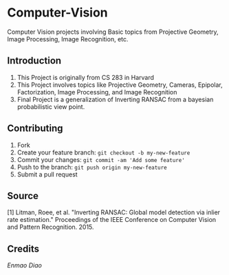 # Computer-Vision
Computer Vision projects involving Basic topics from Projective Geometry, Image Processing, Image Recognition, etc.

## Introduction

1. This Project is originally from CS 283 in Harvard
2. This Project involves topics like Projective Geometry, Cameras, Epipolar, Factorization, Image Processing, and Image Recognition
3. Final Project is a generalization of Inverting RANSAC from a bayesian probabilistic view point.

## Contributing

1. Fork
2. Create your feature branch: `git checkout -b my-new-feature`
3. Commit your changes: `git commit -am 'Add some feature'`
4. Push to the branch: `git push origin my-new-feature`
5. Submit a pull request

## Source
[1] Litman, Roee, et al. "Inverting RANSAC: Global model detection via inlier rate estimation." Proceedings of the IEEE Conference on Computer Vision and Pattern Recognition. 2015.

## Credits
*Enmao Diao*


